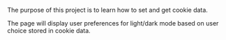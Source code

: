 The purpose of this project is to learn how to set and get cookie data.

The page will display user preferences for light/dark mode based on user choice stored in cookie data.
